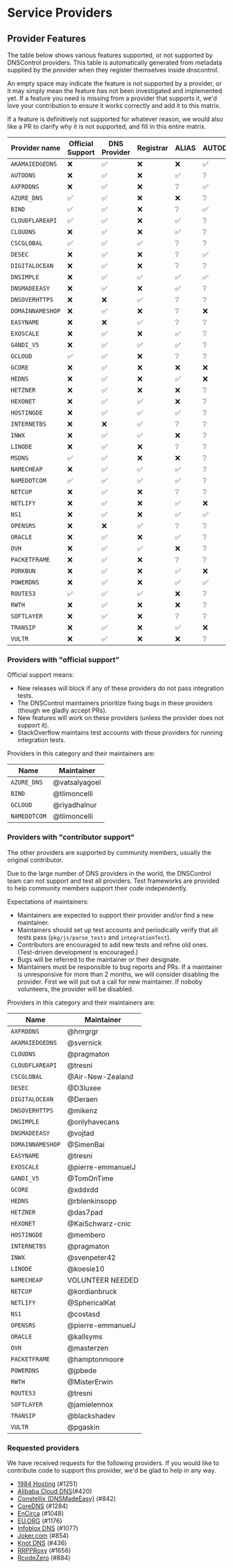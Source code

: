 # Service Providers

## Provider Features

The table below shows various features supported, or not supported by DNSControl providers.
This table is automatically generated from metadata supplied by the provider when they register themselves inside dnscontrol.

An empty space may indicate the feature is not supported by a provider, or it may simply mean
the feature has not been investigated and implemented yet. If a feature you need is missing from
a provider that supports it, we'd love your contribution to ensure it works correctly and add it to this matrix.

If a feature is definitively not supported for whatever reason, we would also like a PR to clarify why it is not supported, and fill in this entire matrix.

| Provider name | Official Support | DNS Provider | Registrar | ALIAS | AUTODNSSEC | CAA | PTR | NAPTR | SOA | SRV | SSHFP | TLSA | DS | dual host | create-domains | NO_PURGE | get-zones |
| ------------- | ---------------- | ------------ | --------- | ----- | ---------- | --- | --- | ----- | --- | --- | ----- | ---- | -- | --------- | -------------- | -------- | --------- |
| `AKAMAIEDGEDNS` | ❌ | ✅ | ❌ | ❌ | ✅ | ✅ | ✅ | ✅ | ❌ | ✅ | ✅ | ✅ | ❌ | ✅ | ✅ | ❌ | ✅ |
| `AUTODNS` | ❌ | ✅ | ❌ | ✅ | ❔ | ❌ | ❌ | ❔ | ❔ | ✅ | ❌ | ❌ | ❌ | ❌ | ❌ | ✅ | ✅ |
| `AXFRDDNS` | ❌ | ✅ | ❌ | ❔ | ✅ | ✅ | ✅ | ✅ | ❔ | ✅ | ✅ | ✅ | ❔ | ❌ | ❌ | ❌ | ❌ |
| `AZURE_DNS` | ✅ | ✅ | ❌ | ❌ | ❔ | ✅ | ✅ | ❌ | ❔ | ✅ | ❌ | ❌ | ❔ | ✅ | ✅ | ✅ | ✅ |
| `BIND` | ✅ | ✅ | ❌ | ❔ | ✅ | ✅ | ✅ | ✅ | ✅ | ✅ | ✅ | ✅ | ✅ | ✅ | ✅ | ❌ | ✅ |
| `CLOUDFLAREAPI` | ✅ | ✅ | ❌ | ✅ | ❔ | ✅ | ✅ | ❔ | ❔ | ✅ | ✅ | ✅ | ❔ | ❌ | ✅ | ✅ | ✅ |
| `CLOUDNS` | ❌ | ✅ | ❌ | ✅ | ❔ | ✅ | ✅ | ❔ | ❔ | ✅ | ✅ | ✅ | ❔ | ❔ | ✅ | ✅ | ✅ |
| `CSCGLOBAL` | ✅ | ✅ | ✅ | ❔ | ❔ | ✅ | ❔ | ❔ | ❔ | ✅ | ❔ | ❔ | ❔ | ❔ | ❌ | ✅ | ✅ |
| `DESEC` | ❌ | ✅ | ❌ | ❔ | ✅ | ✅ | ✅ | ✅ | ❔ | ✅ | ✅ | ✅ | ✅ | ❔ | ✅ | ✅ | ✅ |
| `DIGITALOCEAN` | ❌ | ✅ | ❌ | ❔ | ❔ | ✅ | ❔ | ❔ | ❔ | ✅ | ❔ | ❔ | ❔ | ❔ | ✅ | ✅ | ✅ |
| `DNSIMPLE` | ❌ | ✅ | ✅ | ✅ | ✅ | ✅ | ✅ | ✅ | ❔ | ✅ | ✅ | ❌ | ❌ | ❌ | ❌ | ✅ | ✅ |
| `DNSMADEEASY` | ❌ | ✅ | ❌ | ✅ | ❔ | ✅ | ✅ | ❔ | ❔ | ✅ | ❌ | ❌ | ❌ | ✅ | ✅ | ✅ | ✅ |
| `DNSOVERHTTPS` | ❌ | ❌ | ✅ | ❔ | ❔ | ❔ | ❔ | ❔ | ❔ | ❔ | ❔ | ❔ | ❔ | ❔ | ❌ | ✅ | ❔ |
| `DOMAINNAMESHOP` | ❌ | ✅ | ❌ | ❔ | ❌ | ✅ | ❌ | ❌ | ❌ | ✅ | ❌ | ❔ | ❔ | ❔ | ❔ | ✅ | ❔ |
| `EASYNAME` | ❌ | ❌ | ✅ | ❔ | ❔ | ❔ | ❔ | ❔ | ❔ | ❔ | ❔ | ❔ | ❔ | ❔ | ❌ | ✅ | ❔ |
| `EXOSCALE` | ❌ | ✅ | ❌ | ✅ | ❔ | ✅ | ✅ | ❔ | ❔ | ✅ | ❔ | ❌ | ❔ | ❌ | ❌ | ✅ | ❔ |
| `GANDI_V5` | ❌ | ✅ | ✅ | ✅ | ❔ | ✅ | ✅ | ❔ | ❔ | ✅ | ✅ | ✅ | ❌ | ❔ | ❌ | ❌ | ✅ |
| `GCLOUD` | ✅ | ✅ | ❌ | ❔ | ❔ | ✅ | ✅ | ❔ | ❔ | ✅ | ✅ | ✅ | ❔ | ✅ | ✅ | ✅ | ✅ |
| `GCORE` | ❌ | ✅ | ❌ | ❌ | ❌ | ✅ | ❌ | ❌ | ❔ | ✅ | ❌ | ❌ | ❌ | ✅ | ✅ | ✅ | ✅ |
| `HEDNS` | ❌ | ✅ | ❌ | ✅ | ❌ | ✅ | ✅ | ✅ | ❌ | ✅ | ✅ | ❌ | ❌ | ✅ | ✅ | ✅ | ✅ |
| `HETZNER` | ❌ | ✅ | ❌ | ❌ | ❔ | ✅ | ❌ | ❔ | ❔ | ✅ | ❌ | ❌ | ❌ | ✅ | ✅ | ✅ | ✅ |
| `HEXONET` | ❌ | ✅ | ✅ | ❌ | ❔ | ✅ | ✅ | ❔ | ❔ | ✅ | ❔ | ✅ | ❔ | ✅ | ✅ | ✅ | ❔ |
| `HOSTINGDE` | ❌ | ✅ | ✅ | ✅ | ❔ | ✅ | ✅ | ❌ | ❔ | ✅ | ✅ | ✅ | ✅ | ✅ | ✅ | ✅ | ✅ |
| `INTERNETBS` | ❌ | ❌ | ✅ | ❔ | ❔ | ❔ | ❔ | ❔ | ❔ | ❔ | ❔ | ❔ | ❔ | ❔ | ❌ | ✅ | ❔ |
| `INWX` | ❌ | ✅ | ✅ | ❌ | ❔ | ✅ | ✅ | ✅ | ❔ | ✅ | ✅ | ✅ | ❔ | ✅ | ✅ | ✅ | ✅ |
| `LINODE` | ❌ | ✅ | ❌ | ❔ | ❔ | ✅ | ❔ | ❔ | ❔ | ❔ | ❔ | ❔ | ❔ | ❌ | ❌ | ✅ | ✅ |
| `MSDNS` | ✅ | ✅ | ❌ | ❌ | ❔ | ❌ | ✅ | ✅ | ❔ | ✅ | ❔ | ❔ | ❔ | ❌ | ❌ | ✅ | ✅ |
| `NAMECHEAP` | ❌ | ✅ | ✅ | ✅ | ❔ | ✅ | ❌ | ❔ | ❔ | ❌ | ❔ | ❌ | ❔ | ❌ | ❌ | ❌ | ✅ |
| `NAMEDOTCOM` | ✅ | ✅ | ✅ | ✅ | ❔ | ❔ | ❌ | ❔ | ❔ | ✅ | ❔ | ❔ | ❔ | ✅ | ❌ | ✅ | ✅ |
| `NETCUP` | ❌ | ✅ | ❌ | ❔ | ❔ | ✅ | ❌ | ❔ | ❔ | ✅ | ❔ | ❔ | ❔ | ❌ | ❌ | ✅ | ❌ |
| `NETLIFY` | ❌ | ✅ | ❌ | ✅ | ❌ | ✅ | ❌ | ❌ | ❔ | ✅ | ❌ | ❌ | ❌ | ❌ | ❌ | ✅ | ✅ |
| `NS1` | ❌ | ✅ | ❌ | ✅ | ✅ | ✅ | ✅ | ✅ | ❔ | ✅ | ❔ | ❔ | ✅ | ✅ | ✅ | ✅ | ✅ |
| `OPENSRS` | ❌ | ❌ | ✅ | ❔ | ❔ | ❔ | ❔ | ❔ | ❔ | ❔ | ❔ | ❔ | ❔ | ❔ | ❌ | ✅ | ❔ |
| `ORACLE` | ❌ | ✅ | ❌ | ✅ | ❔ | ✅ | ✅ | ✅ | ❔ | ✅ | ✅ | ✅ | ❌ | ✅ | ✅ | ✅ | ✅ |
| `OVH` | ❌ | ✅ | ✅ | ❌ | ❔ | ✅ | ❌ | ❔ | ❔ | ✅ | ✅ | ✅ | ❔ | ✅ | ❌ | ✅ | ✅ |
| `PACKETFRAME` | ❌ | ✅ | ❌ | ❔ | ❔ | ❔ | ✅ | ❔ | ❔ | ✅ | ❔ | ❔ | ❔ | ❌ | ❌ | ✅ | ❔ |
| `PORKBUN` | ❌ | ✅ | ❌ | ✅ | ❌ | ❔ | ❌ | ❌ | ❌ | ✅ | ❌ | ✅ | ❌ | ❌ | ❌ | ✅ | ✅ |
| `POWERDNS` | ❌ | ✅ | ❌ | ✅ | ✅ | ✅ | ✅ | ✅ | ❔ | ✅ | ✅ | ✅ | ✅ | ✅ | ✅ | ✅ | ✅ |
| `ROUTE53` | ✅ | ✅ | ✅ | ❌ | ❔ | ✅ | ✅ | ❔ | ❔ | ✅ | ❔ | ❔ | ❔ | ✅ | ✅ | ✅ | ✅ |
| `RWTH` | ❌ | ✅ | ❌ | ❌ | ❔ | ✅ | ✅ | ❌ | ❔ | ✅ | ✅ | ❌ | ❔ | ❌ | ❌ | ✅ | ✅ |
| `SOFTLAYER` | ❌ | ✅ | ❌ | ❔ | ❔ | ❔ | ❔ | ❔ | ❔ | ✅ | ❔ | ❔ | ❔ | ❔ | ❌ | ✅ | ❔ |
| `TRANSIP` | ❌ | ✅ | ❌ | ✅ | ❌ | ✅ | ❔ | ✅ | ❔ | ✅ | ✅ | ✅ | ❌ | ❔ | ❌ | ✅ | ✅ |
| `VULTR` | ❌ | ✅ | ❌ | ❌ | ❔ | ✅ | ❌ | ❔ | ❔ | ✅ | ✅ | ❌ | ❔ | ❔ | ✅ | ✅ | ✅ |

### Providers with "official support"

Official support means:

* New releases will block if any of these providers do not pass integration tests.
* The DNSControl maintainers prioritize fixing bugs in these providers (though we gladly accept PRs).
* New features will work on these providers (unless the provider does not support it).
* StackOverflow maintains test accounts with those providers for running integration tests.

Providers in this category and their maintainers are:

|Name|Maintainer|
|---|---|
|`AZURE_DNS`|@vatsalyagoel|
|`BIND`|@tlimoncelli|
|`GCLOUD`|@riyadhalnur|
|`NAMEDOTCOM`|@tlimoncelli|

### Providers with "contributor support"

The other providers are supported by community members, usually the
original contributor.

Due to the large number of DNS providers in the world, the DNSControl
team can not support and test all providers.  Test frameworks are
provided to help community members support their code independently.

Expectations of maintainers:

* Maintainers are expected to support their provider and/or find a new maintainer.
* Maintainers should set up test accounts and periodically verify that all tests pass (`pkg/js/parse_tests` and `integrationTest`).
* Contributors are encouraged to add new tests and refine old ones. (Test-driven development is encouraged.)
* Bugs will be referred to the maintainer or their designate.
* Maintainers must be responsible to bug reports and PRs.  If a maintainer is unresponsive for more than 2 months, we will consider disabling the provider.  First we will put out a call for new maintainer. If noboby volunteers, the provider will be disabled.

Providers in this category and their maintainers are:

|Name|Maintainer|
|---|---|
|`AXFRDDNS`|@hnrgrgr|
|`AKAMAIEDGEDNS`|@svernick|
|`CLOUDNS`|@pragmaton|
|`CLOUDFLAREAPI`|@tresni|
|`CSCGLOBAL`|@Air-New-Zealand|
|`DESEC`|@D3luxee|
|`DIGITALOCEAN`|@Deraen|
|`DNSOVERHTTPS`|@mikenz|
|`DNSIMPLE`|@onlyhavecans|
|`DNSMADEEASY`|@vojtad|
|`DOMAINNAMESHOP`|@SimenBai|
|`EASYNAME`|@tresni|
|`EXOSCALE`|@pierre-emmanuelJ|
|`GANDI_V5`|@TomOnTime|
|`GCORE`|@xddxdd|
|`HEDNS`|@rblenkinsopp|
|`HETZNER`|@das7pad|
|`HEXONET`|@KaiSchwarz-cnic|
|`HOSTINGDE`|@membero|
|`INTERNETBS`|@pragmaton|
|`INWX`|@svenpeter42|
|`LINODE`|@koesie10|
|`NAMECHEAP`|VOLUNTEER NEEDED|
|`NETCUP`|@kordianbruck|
|`NETLIFY`|@SphericalKat|
|`NS1`|@costasd|
|`OPENSRS`|@pierre-emmanuelJ|
|`ORACLE`|@kallsyms|
|`OVH`|@masterzen|
|`PACKETFRAME`|@hamptonmoore|
|`POWERDNS`|@jpbede|
|`RWTH`|@MisterErwin|
|`ROUTE53`|@tresni|
|`SOFTLAYER`|@jamielennox|
|`TRANSIP`|@blackshadev|
|`VULTR`|@pgaskin|

### Requested providers

We have received requests for the following providers. If you would like to contribute
code to support this provider, we'd be glad to help in any way.

* [1984 Hosting](https://github.com/StackExchange/dnscontrol/issues/1251) (#1251)
* [Alibaba Cloud DNS](https://github.com/StackExchange/dnscontrol/issues/420)(#420)
* [Constellix (DNSMadeEasy)](https://github.com/StackExchange/dnscontrol/issues/842) (#842)
* [CoreDNS](https://github.com/StackExchange/dnscontrol/issues/1284) (#1284)
* [EnCirca](https://github.com/StackExchange/dnscontrol/issues/1048) (#1048)
* [EU.ORG](https://github.com/StackExchange/dnscontrol/issues/1176) (#1176)
* [Infoblox DNS](https://github.com/StackExchange/dnscontrol/issues/1077) (#1077)
* [Joker.com](https://github.com/StackExchange/dnscontrol/issues/854) (#854)
* [Knot DNS](https://github.com/StackExchange/dnscontrol/issues/436) (#436)
* [RRPPRoxy](https://github.com/StackExchange/dnscontrol/issues/1656) (#1656)
* [RcodeZero](https://github.com/StackExchange/dnscontrol/issues/884) (#884)
